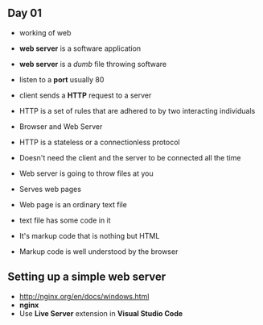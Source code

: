## Day 01

* working of web

* __web server__ is a software application
* __web server__ is a _dumb_ file throwing software
* listen to a __port__ usually 80
* client sends a __HTTP__ request to a server
* HTTP is a set of rules that are adhered to by two interacting individuals
* Browser and Web Server
* HTTP is a stateless or a connectionless protocol
* Doesn't need the client and the server to be connected all the time

* Web server is going to throw files at you
* Serves web pages
* Web page is an ordinary text file
* text file has some code in it
* It's markup code that is nothing but HTML
* Markup code is well understood by the browser


## Setting up a simple web server
* http://nginx.org/en/docs/windows.html
* __nginx__
* Use __Live Server__ extension in __Visual Studio Code__